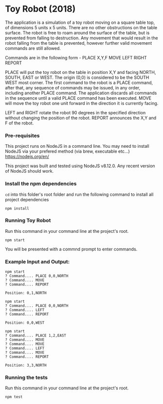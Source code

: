 # Toy Robot (2018)

The application is a simulation of a toy robot moving on a square table top, of dimensions 5 units x 5 units. There are no other obstructions on the table surface. The robot is free to roam around the surface of the table, but is prevented from falling to destruction. Any movement that would result in the robot falling from the table is prevented, however further valid movement commands are still allowed.

Commands are in the following form -
PLACE X,Y,F
MOVE
LEFT
RIGHT
REPORT

PLACE will put the toy robot on the table in position X,Y and facing NORTH, SOUTH, EAST or WEST. The origin (0,0)
is considered to be the SOUTH WEST most corner.
The first command to the robot is a PLACE command, after that, any sequence of commands may be issued, in any order, including another PLACE command. The application discards all commands in the sequence until a valid PLACE command has been executed.
MOVE will move the toy robot one unit forward in the direction it is currently facing.

LEFT and RIGHT rotate the robot 90 degrees in the specified direction without changing the position of the robot.
REPORT announces the X,Y and F of the robot.

### Pre-requisites
This project runs on NodeJS in a command line. You may need to install NodeJS via your prefered method (via brew, executable etc...) https://nodejs.org/en/

This project was built and tested using NodeJS v8.12.0. Any recent version of NodeJS should work.

### Install the npm dependencies
`cd` into this folder's root folder and run the following command to install all project dependencies

```
npm install
```

### Running Toy Robot
Run this command in your command line at the project's root.
```
npm start
```

You will be presented with a commnd prompt to enter commands.

### Example Input and Output:
```
npm start
? Command.... PLACE 0,0,NORTH
? Command.... MOVE
? Command.... REPORT

Position: 0,1,NORTH
```

```
npm start
? Command.... PLACE 0,0,NORTH
? Command.... LEFT
? Command.... REPORT

Position: 0,0,WEST
```

```
npm start
? Command.... PLACE 1,2,EAST
? Command.... MOVE
? Command.... MOVE
? Command.... LEFT
? Command.... MOVE
? Command.... REPORT

Position: 3,3,NORTH
```

### Running the tests
Run this command in your command line at the project's root.
```
npm test
```
